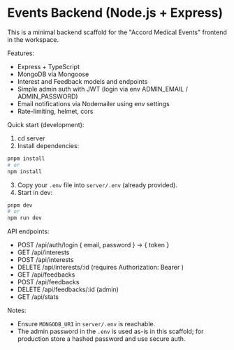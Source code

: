 # Events Backend (Node.js + Express)

This is a minimal backend scaffold for the "Accord Medical Events" frontend in the workspace.

Features:
- Express + TypeScript
- MongoDB via Mongoose
- Interest and Feedback models and endpoints
- Simple admin auth with JWT (login via env ADMIN_EMAIL / ADMIN_PASSWORD)
- Email notifications via Nodemailer using env settings
- Rate-limiting, helmet, cors

Quick start (development):

1. cd server
2. Install dependencies:

```bash
pnpm install
# or
npm install
```

3. Copy your `.env` file into `server/.env` (already provided).
4. Start in dev:

```bash
pnpm dev
# or
npm run dev
```

API endpoints:
- POST /api/auth/login { email, password } -> { token }
- GET /api/interests
- POST /api/interests
- DELETE /api/interests/:id (requires Authorization: Bearer <token>)
- GET /api/feedbacks
- POST /api/feedbacks
- DELETE /api/feedbacks/:id (admin)
- GET /api/stats

Notes:
- Ensure `MONGODB_URI` in `server/.env` is reachable.
- The admin password in the `.env` is used as-is in this scaffold; for production store a hashed password and use secure auth.
